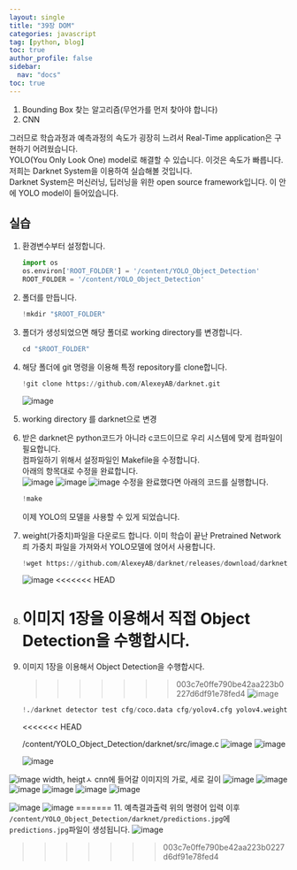 ```yaml
---
layout: single
title: "39장 DOM"
categories: javascript
tag: [python, blog]
toc: true
author_profile: false
sidebar:
  nav: "docs"
toc: true
---
```


1. Bounding Box 찾는 알고리즘(무언가를 먼저 찾아야 합니다)
2. CNN

그러므로 학습과정과 예측과정의 속도가 굉장히 느려서 Real-Time application은 구현하기 어려웠습니다.<br>
YOLO(You Only Look One) model로 해결할 수 있습니다. 이것은 속도가 빠릅니다.<br>
저희는 Darknet System을 이용하여 실습해볼 것입니다.<br>
Darknet System은 머신러닝, 딥러닝을 위한 open source framework입니다. 이 안에 YOLO model이 들어있습니다.

## 실습

1. 환경변수부터 설정합니다.
   ```python
   import os
   os.environ['ROOT_FOLDER'] = '/content/YOLO_Object_Detection'
   ROOT_FOLDER = '/content/YOLO_Object_Detection'
   ```
2. 폴더를 만듭니다.
   ```python
   !mkdir "$ROOT_FOLDER"
   ```
3. 폴더가 생성되었으면 해당 폴더로 working directory를 변경합니다.
   ```python
   cd "$ROOT_FOLDER"
   ```
4. 해당 폴더에 git 명령을 이용해 특정 repository를 clone합니다.
   ```python
   !git clone https://github.com/AlexeyAB/darknet.git
   ```
   ![image](https://github.com/jiyoon-lee/jiyoon-lee.github.io/assets/59562141/a2143770-b53b-4244-855d-a31027f4a745)
5. working directory 를 darknet으로 변경
6. 받은 darknet은 python코드가 아니라 c코드이므로 우리 시스템에 맞게 컴파일이 필요합니다.<br>
   컴파일하기 위해서 설정파일인 Makefile을 수정합니다.<br>
   아래의 항목대로 수정을 완료합니다.<br>
   ![image](https://github.com/jiyoon-lee/jiyoon-lee.github.io/assets/59562141/e4b7222b-ad9b-49f9-8cdc-acedbeb20017)
   ![image](https://github.com/jiyoon-lee/jiyoon-lee.github.io/assets/59562141/1c03c715-23d1-4d7c-9d88-95d685acd408)
   ![image](https://github.com/jiyoon-lee/jiyoon-lee.github.io/assets/59562141/87f2ea13-86a4-4c36-9d56-154b1f9cbc9f)
   수정을 완료했다면 아래의 코드를 실행합니다.
   ```python
   !make
   ```
   이제 YOLO의 모델을 사용할 수 있게 되었습니다.
7. weight(가중치)파일을 다운로드 합니다.
   이미 학습이 끝난 Pretrained Network릐 가중치 파일을 가져와서 YOLO모델에 얹어서 사용합니다.
   ```python
   !wget https://github.com/AlexeyAB/darknet/releases/download/darknet_yolo_v3_optimal/yolov4.weights
   ```
   ![image](https://github.com/jiyoon-lee/jiyoon-lee.github.io/assets/59562141/6b52c4c5-585b-4ef5-a791-5579a03f6e4a)
   <<<<<<< HEAD
8. # 이미지 1장을 이용해서 직접 Object Detection을 수행합시다.
9. 이미지 1장을 이용해서 Object Detection을 수행합시다.

   > > > > > > > 003c7e0ffe790be42aa223b0227d6df91e78fed4
   > > > > > > > ![image](https://github.com/jiyoon-lee/jiyoon-lee.github.io/assets/59562141/acbe7590-2096-4cae-ae08-14e7a7846e0a)

   ```python
   !./darknet detector test cfg/coco.data cfg/yolov4.cfg yolov4.weights data/dog.jpg
   ```

   <<<<<<< HEAD

   /content/YOLO_Object_Detection/darknet/src/image.c
   ![image](https://github.com/jiyoon-lee/jiyoon-lee.github.io/assets/59562141/20cae6bf-bac9-45e2-81c0-410f2100ebbc)
   ![image](https://github.com/jiyoon-lee/jiyoon-lee.github.io/assets/59562141/8b617cb4-f6c7-445e-8766-71664f1f1503)

   ![image](https://github.com/jiyoon-lee/jiyoon-lee.github.io/assets/59562141/f857babc-c923-4bf0-8a41-26fdaa5dfe5a)

![image](https://github.com/jiyoon-lee/jiyoon-lee.github.io/assets/59562141/92adb52f-0d0e-497b-ba90-a431e491fa20)
width, heigtㅅ cnn에 들어갈 이미지의 가로, 세로 길이
![image](https://github.com/jiyoon-lee/jiyoon-lee.github.io/assets/59562141/06f203fd-1279-43d5-acbd-628fcf5a960a)
![image](https://github.com/jiyoon-lee/jiyoon-lee.github.io/assets/59562141/1e53d6f1-5000-43dc-a358-8643ebcba0d4)
![image](https://github.com/jiyoon-lee/jiyoon-lee.github.io/assets/59562141/cdb38030-f279-4940-858c-244383e5c3bf)
![image](https://github.com/jiyoon-lee/jiyoon-lee.github.io/assets/59562141/8fbb71ae-b262-49d7-8a60-0dec8b3c2a2b)
![image](https://github.com/jiyoon-lee/jiyoon-lee.github.io/assets/59562141/973f4ac4-d923-4448-8226-cf87389e58af)
![image](https://github.com/jiyoon-lee/jiyoon-lee.github.io/assets/59562141/acbc87e6-a461-435c-a6b0-90d9975df9f9)

![image](https://github.com/jiyoon-lee/jiyoon-lee.github.io/assets/59562141/c6901d87-f49d-4e5f-a378-eb1478bbed47)
![image](https://github.com/jiyoon-lee/jiyoon-lee.github.io/assets/59562141/5331a35a-7525-4b44-b87d-7ea4fb745ced)
======= 11. 예측결과출력
위의 명령어 입력 이후 `/content/YOLO_Object_Detection/darknet/predictions.jpg`에 `predictions.jpg`파일이 생성됩니다.
![image](https://github.com/jiyoon-lee/jiyoon-lee.github.io/assets/59562141/89d59a7d-7edd-4ced-806a-265cb5bb1085)

> > > > > > > 003c7e0ffe790be42aa223b0227d6df91e78fed4
